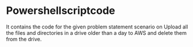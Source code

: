 # Powershellscriptcode
It contains the code for the given problem statement scenario on Upload all the files and directories in a drive older than a day to AWS and delete them from the drive.  
